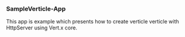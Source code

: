 ### SampleVerticle-App ### 

This app is example which presents how to create verticle verticle with HttpServer using Vert.x core. 
